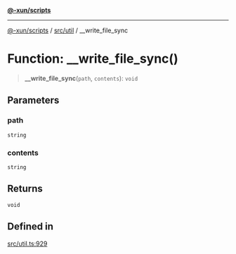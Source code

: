 [**@-xun/scripts**](../../../README.md)

***

[@-xun/scripts](../../../README.md) / [src/util](../README.md) / \_\_write\_file\_sync

# Function: \_\_write\_file\_sync()

> **\_\_write\_file\_sync**(`path`, `contents`): `void`

## Parameters

### path

`string`

### contents

`string`

## Returns

`void`

## Defined in

[src/util.ts:929](https://github.com/Xunnamius/xscripts/blob/08b8dd169c5f24bef791b640ada35bc11e6e6e8e/src/util.ts#L929)
